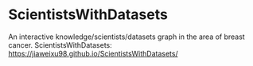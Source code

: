 # ScientistsWithDatasets
An interactive knowledge/scientists/datasets graph in the area of breast cancer.
ScientistsWithDatasets: https://jiaweixu98.github.io/ScientistsWithDatasets/
